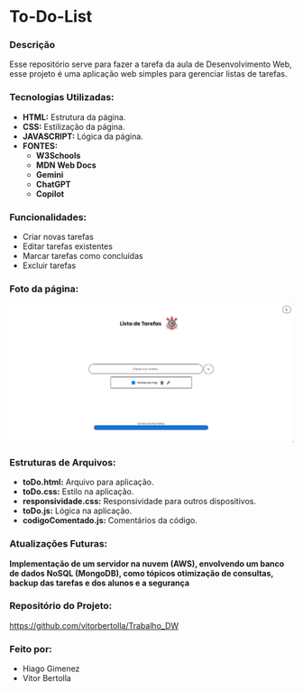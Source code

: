 # To-Do-List
### Descrição
Esse repositório serve para fazer a tarefa da aula de Desenvolvimento Web, esse projeto é uma aplicação web simples para gerenciar listas de tarefas.

### Tecnologias Utilizadas:
* **HTML:** Estrutura da página.
* **CSS:** Estilização da página.
* **JAVASCRIPT:** Lógica da página.
* **FONTES:**
    * **W3Schools**
    * **MDN Web Docs**
    * **Gemini**
    * **ChatGPT**
    * **Copilot**

### Funcionalidades:
* Criar novas tarefas
* Editar tarefas existentes
* Marcar tarefas como concluídas
* Excluir tarefas

### Foto da página:
![alt text](image.png)

### Estruturas de Arquivos:
* **toDo.html:** Arquivo para aplicação.
* **toDo.css:** Estilo na aplicação.
* **responsividade.css:** Responsividade para outros dispositivos.
* **toDo.js:** Lógica na aplicação.
* **codigoComentado.js:** Comentários da código.

### Atualizações Futuras:
**Implementação de um servidor na nuvem (AWS), envolvendo um banco de dados NoSQL (MongoDB), como tópicos otimização de consultas, backup das tarefas e dos alunos e a segurança**

### Repositório do Projeto:
https://github.com/vitorbertolla/Trabalho_DW

### Feito por:
- Hiago Gimenez
- Vitor Bertolla